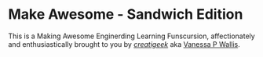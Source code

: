 # Make Awesome - Sandwich Edition

This is a Making Awesome Enginerding Learning Funscursion, affectionately and enthusiastically brought to you by
[*creatigeek*](http://creatigeek.com/) aka [Vanessa P Wallis](http://www.linkedin.com/in/vanessapwallis).